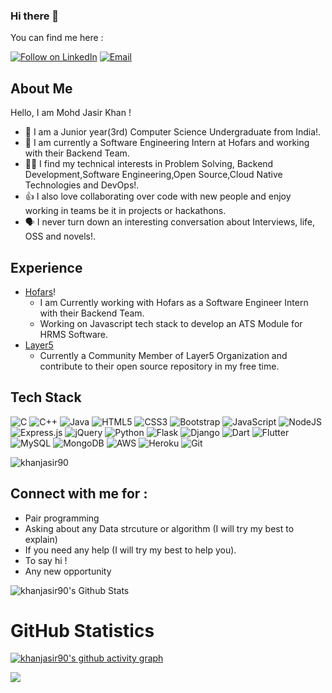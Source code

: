 ### Hi there 👋

<!-- khanjasir90's readme.md file -->

You can find me here :
<p align="left">
  <a href="https://www.linkedin.com/in/mohd-jasir-noor-khan23/"><img title="Follow on LinkedIn" src="https://img.shields.io/badge/LinkedIn-0077B5?style=for-the-badge&logo=linkedin&logoColor=white"/></a>
  <a href="mailto:khanmohdjasir@gmail.com"><img title="Email" src="https://img.shields.io/badge/Gmail-D14836?style=for-the-badge&logo=gmail&logoColor=white"/></a>

## About Me
Hello, I am Mohd Jasir Khan !
- 🔭 I am a Junior year(3rd) Computer Science Undergraduate from India!.
- 🌱 I am currently a Software Engineering Intern at Hofars and working with their Backend Team.
- 👩‍💻 I find my technical interests in Problem Solving, Backend Development,Software Engineering,Open Source,Cloud Native Technologies and DevOps!. 
- 👍 I also love collaborating over code with new people and enjoy working in teams be it in projects or hackathons. 
- 🗣️ I never turn down an interesting conversation about Interviews, life, OSS and novels!. 

 
## Experience 
 - [Hofars](https://hofars.com/)! 
    - I am Currently working with Hofars as a Software Engineer Intern with their Backend Team.
    - Working on Javascript tech stack to develop an ATS Module for HRMS Software.
 - [Layer5](https://layer5.io/) 
    - Currently a Community Member of Layer5 Organization and contribute to their open source repository in my free time.


 
## Tech Stack

![C](https://img.shields.io/badge/c-%2300599C.svg?style=for-the-badge&logo=c&logoColor=white)
![C++](https://img.shields.io/badge/c++-%2300599C.svg?style=for-the-badge&logo=c%2B%2B&logoColor=white)
![Java](https://img.shields.io/badge/java-%23ED8B00.svg?style=for-the-badge&logo=java&logoColor=white)
![HTML5](https://img.shields.io/badge/html5-%23E34F26.svg?style=for-the-badge&logo=html5&logoColor=white)
![CSS3](https://img.shields.io/badge/css3-%231572B6.svg?style=for-the-badge&logo=css3&logoColor=white)
![Bootstrap](https://img.shields.io/badge/bootstrap-%23563D7C.svg?style=for-the-badge&logo=bootstrap&logoColor=white)
![JavaScript](https://img.shields.io/badge/javascript-%23323330.svg?style=for-the-badge&logo=javascript&logoColor=%23F7DF1E)
![NodeJS](https://img.shields.io/badge/node.js-6DA55F?style=for-the-badge&logo=node.js&logoColor=white)
![Express.js](https://img.shields.io/badge/express.js-%23404d59.svg?style=for-the-badge&logo=express&logoColor=%2361DAFB)
![jQuery](https://img.shields.io/badge/jquery-%230769AD.svg?style=for-the-badge&logo=jquery&logoColor=white)
![Python](https://img.shields.io/badge/python-3670A0?style=for-the-badge&logo=python&logoColor=ffdd54)
![Flask](https://img.shields.io/badge/flask-%23000.svg?style=for-the-badge&logo=flask&logoColor=white)
![Django](https://img.shields.io/badge/django-%23000.svg?style=for-the-badge&logo=django&logoColor=white)
![Dart](https://img.shields.io/badge/dart-%230175C2.svg?style=for-the-badge&logo=dart&logoColor=white)
![Flutter](https://img.shields.io/badge/Flutter-%2302569B.svg?style=for-the-badge&logo=Flutter&logoColor=white)
![MySQL](https://img.shields.io/badge/mysql-%2300f.svg?style=for-the-badge&logo=mysql&logoColor=white)
![MongoDB](https://img.shields.io/badge/MongoDB-%234ea94b.svg?style=for-the-badge&logo=mongodb&logoColor=white)
![AWS](https://img.shields.io/badge/AWS-%23FF9900.svg?style=for-the-badge&logo=amazon-aws&logoColor=white)
![Heroku](https://img.shields.io/badge/heroku-%23430098.svg?style=for-the-badge&logo=heroku&logoColor=white)
![Git](https://img.shields.io/badge/git-%23F05033.svg?style=for-the-badge&logo=git&logoColor=white)
<p align="left"> 
<img src="https://komarev.com/ghpvc/?username=khanjasir90E&label=Views&color=blue&style=plastic" alt="khanjasir90" />
 </p>

## Connect with me for :
  - Pair programming
  - Asking about any Data strcuture or algorithm (I will try my best to explain)
  - If you need any help (I will try my best to help you).
  - To say hi !
  - Any new opportunity 
  

![khanjasir90's Github Stats](https://github-readme-stats.anuraghazra1.vercel.app/api?username=khanjasir90&show_icons=true&include_all_commits=true&theme=radical)

<h1 align="left">GitHub Statistics</h1>

[![khanjasir90's github activity graph](https://activity-graph.herokuapp.com/graph?username=khanjasir90&theme=github)](https://github.com/ashutosh00710/github-readme-activity-graph)


<a href="https://github.com/khanjasir90">
  <img align="center" src="https://github-readme-stats.vercel.app/api/top-langs/?username=khanjasir90&theme=tokyonight&layout=compact&" />
</a>
</p>
